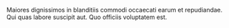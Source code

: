 Maiores dignissimos in blanditiis commodi occaecati earum et repudiandae. Qui quas labore suscipit aut. Quo officiis voluptatem est.